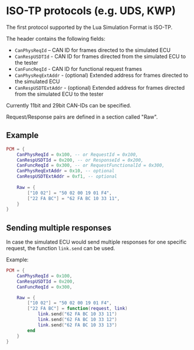 # ISO-TP protocols (e.g. UDS, KWP)
The first protocol supported by the Lua Simulation Format is ISO-TP.

The header contains the following fields:

* `CanPhysReqId` – CAN ID for frames directed to the simulated ECU
* `CanRespUSDTId` - CAN ID for frames directed from the simulated ECU to the tester
* `CanFuncReqId` - CAN ID for functional request frames
* `CanPhysReqExtAddr` - (optional) Extended address for frames directed to the simulated ECU
* `CanRespUSDTExtAddr` - (optional) Extended address for frames directed from the simulated ECU to the tester

Currently 11bit and 29bit CAN-IDs can be specified.

Request/Response pairs are defined in a section called "Raw".

## Example

```lua
PCM = {
    CanPhysReqId = 0x100, -- or RequestId = 0x100,
    CanRespUSDTId = 0x200, -- or ResponseId = 0x200,
    CanFuncReqId = 0x300, -- or RequestFunctionalId = 0x300,
    CanPhysReqExtAddr = 0x10, -- optional
    CanRespUSDTExtAddr = 0xf1, -- optional
    
    Raw = {
        ["10 02"] = "50 02 00 19 01 F4",
        ["22 FA BC"] = "62 FA BC 10 33 11",
    }
}
```

## Sending multiple responses
In case the simulated ECU would send multiple responses for one specific request, the function `link.send` can be used.

Example:

```lua
PCM = {
    CanPhysReqId = 0x100,
    CanRespUSDTId = 0x200,
    CanFuncReqId = 0x300,

    Raw = {
        ["10 02"] = "50 02 00 19 01 F4",
        ["22 FA BC"] = function(request, link)
            link.send("62 FA BC 10 33 11")
            link.send("62 FA BC 10 33 12")
            link.send("62 FA BC 10 33 13")
        end
    }
}
```

